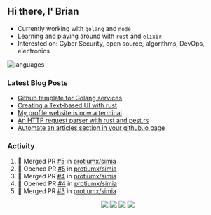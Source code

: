## Hi there, I' Brian

- Currently working with `golang` and `node`
- Learning and playing around with `rust` and `elixir`
- Interested on: Cyber Security, open source, algorithms, DevOps, electronics

![languages](https://github-readme-stats.vercel.app/api/top-langs/?username=protiumx&layout=compact&langs_count=8&hide=ruby,vimscript,vue,scss,html)

### Latest Blog Posts

<!-- BLOG-POST-LIST:START -->
- [Github template for Golang services](https://protiumx.dev/blog/posts/github-template-for-golang-services/)
- [Creating a Text-based UI with rust](https://protiumx.dev/blog/posts/creating-a-text-based-ui-with-rust/)
- [My profile website is now a terminal](https://protiumx.dev/blog/posts/my-profile-website-is-now-a-terminal/)
- [An HTTP request parser with rust and pest.rs](https://protiumx.dev/blog/posts/an-http-request-parser-with-rust-and-pest.rs/)
- [Automate an articles section in your github.io page](https://protiumx.dev/blog/posts/automate-an-articles-section-in-your-github.io-page/)
<!-- BLOG-POST-LIST:END -->

### Activity

<!--START_SECTION:activity-->
1. 🎉 Merged PR [#5](https://github.com/protiumx/simia/pull/5) in [protiumx/simia](https://github.com/protiumx/simia)
2. 💪 Opened PR [#5](https://github.com/protiumx/simia/pull/5) in [protiumx/simia](https://github.com/protiumx/simia)
3. 🎉 Merged PR [#4](https://github.com/protiumx/simia/pull/4) in [protiumx/simia](https://github.com/protiumx/simia)
4. 💪 Opened PR [#4](https://github.com/protiumx/simia/pull/4) in [protiumx/simia](https://github.com/protiumx/simia)
5. 🎉 Merged PR [#3](https://github.com/protiumx/simia/pull/3) in [protiumx/simia](https://github.com/protiumx/simia)
<!--END_SECTION:activity-->

<p align="center">
  <a href="https://protiumx.dev/"><img src="https://img.shields.io/badge/-website-ff5757?style=for-the-badge&logo=iterm2&logoColor=white" /></a>
  <a href="https://protiumx.dev/blog"><img src="https://img.shields.io/badge/-blog-262654?style=for-the-badge&logo=hugo&logoColor=white" /></a>
  <a href="https://www.linkedin.com/in/bdmayo"><img src="https://img.shields.io/badge/-Brian_Mayo-0072b1?style=for-the-badge&logo=Linkedin&logoColor=white" /></a>
  <a href="https://www.instagram.com/_protium"><img src="https://img.shields.io/badge/-__protium-E4405F?style=for-the-badge&logo=instagram&logoColor=white" /></a>
</p>
